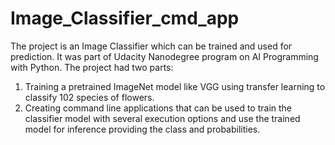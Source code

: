 # Image_Classifier_cmd_app
The project is an Image Classifier which can be trained and used for prediction. It was part of Udacity Nanodegree program on AI Programming with Python.
The project had two parts:
1. Training a pretrained ImageNet model like VGG using transfer learning to classify 102 species of flowers.
2. Creating command line applications that can be used to train the classifier model with several execution options and use the trained model for inference providing the class and probabilities.
